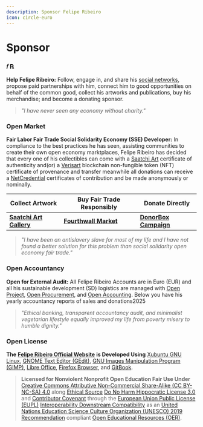 ```yaml
---
description: Sponsor Felipe Ribeiro
icon: circle-euro
---
```


# Sponsor

### 𝑓 ℞ <a href="#undefined" id="undefined"></a>

**Help Felipe Ribeiro:** Follow, engage in, and share his [social networks](https://app.gitbook.com/o/kAifYT7UvZTR3TcXI9cO/s/ktdaIjKmsArSksdkQ9KG/contacts), propose paid partnerships with him, connect him to good opportunities on behalf of the common good, collect his artworks and publications, buy his merchandise; and become a donating sponsor.

> _"I have never seen any economy without charity."_

### Open Market <a href="#open-market" id="open-market"></a>

**Fair Labor Fair Trade Social Solidarity Economy (SSE) Developer:** In compliance to the best practices he has seen, assisting communities to create their own open economy marktplaces, Felipe Ribeiro has decided that every one of his collectibles can come with a [Saatchi Art](https://support.saatchiart.com/hc/en-us/articles/14707658658587-Certificate-of-Authenticity) certificate of authenticity and(or) a [Verisart](https://verisart.com) blockchain non-fungible token (NFT) certificate of provenance and transfer meanwhile all donations can receive a [NetCredential](https://netcredential.com) certificates of contribution and be made anonymously or nominally.

| Collect Artwork                                                             | Buy Fair Trade Responsibly                                            | Donate Directly                                               |
| --------------------------------------------------------------------------- | --------------------------------------------------------------------- | ------------------------------------------------------------- |
| [**Saatchi Art Gallery**](https://www.saatchiart.com/en-br/operarioribeiro) | [**Fourthwall Market**](https://operarioribeiro-shop.fourthwall.com/) | [**DonorBox Campaign**](https://donorbox.org/operarioribeiro) |



> _"I have been an antislavery slave for most of my life and I have not found a better solution for this problem than social solidarity open economy fair trade."_

### Open Accountancy <a href="#open-accountancy" id="open-accountancy"></a>

**Open for External Audit:** All Felipe Ribeiro Accounts are in Euro (EUR) and all his sustainable development (SD) logistics are managed with [Open Project](https://www.openproject.org), [Open Procurement](https://openprocurement.io), and [Open Accounting](https://openaccounting.io). Below you have his yearly accountancy reports of sales and donations2025

> _"Ethical banking, transparent accountancy audit, and minimalist vegetarian lifestyle equally improved my life from poverty misery to humble dignity."_

### Open License <a href="#open-license" id="open-license"></a>

**The** [**Felipe Ribeiro Official Website**](https://operarioribeiro.gitbook.io/) **is Developed Using** [Xubuntu GNU Linux](https://xubuntu.org/), [GNOME Text Editor (GEdit)](https://gedit-text-editor.org/), [GNU Images Manipulation Program (GIMP)](https://gimp.org/), [Libre Office](https://libreoffice.org/), [Firefox Browser](https://mozilla.org/firefox), and [GitBook](https://gitbook.com/).

> **Licensed for Nonviolent Nonprofit Open Education Fair Use Under** [Creative Commons Attributive Non-Commercial Share-Alike (CC BY-NC-SA) 4.](https://creativecommons.org/licenses/by-nc-sa/4.0)[0](https://creativecommons.org/licenses/by-nc-sa/4.0) along [Ethical Source](https://ethicalsource.dev/) [Do No Harm Hippocratic](https://firstdonoharm.dev/)[ License 3.0](https://firstdonoharm.dev/) and [Contributor Covenant](https://contributor-covenant.org/) through the [European Union Public License (EUPL)](https://commission.europa.eu/about/departments-and-executive-agencies/digital-services/open-source-strategy-history/european-union-public-licence_en) [Interoperability Downstream Compatibility](https://interoperable-europe.ec.europa.eu/collection/eupl/how-use-eupl) as an [United Nations Education Science Culture Organization (UNESCO) 2019 Recommendation](https://unesdoc.unesco.org/ark:/48223/pf0000383205?posInSet=11\&queryId=c113a623-2bd5-45ce-a4aa-ea2389aa5e95) compliant [Open Educational Resources (OER)](https://www.unesco.org/en/open-educational-resources).
